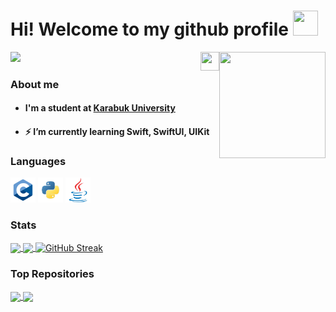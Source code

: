 

# Hi! Welcome to my github profile <img src="https://media.giphy.com/media/H2zjDfFXWTCSU8LxeB/giphy.gif?cid=ecf05e47oyn9ib20obtrvmd89d1lo2hg3yfcueahsdzjjvt6&rid=giphy.gif&ct=s" align="rigt" width="40" height="40">

<img src="https://media3.giphy.com/media/i4MAH84pqe2m2aVojc/giphy.gif?cid=ecf05e47p9ufwdh8l7zfncvwc92s48mn1xcoykdxvnx6rb1r&rid=giphy.gif&ct=g" align="right" width="170" height="170">

<img src="https://media4.giphy.com/media/v1.Y2lkPTc5MGI3NjExb3J1NmxsaXUzc2x4dDZ0dDV6eGxiampkN2t4bTBjNHZiZ3ZtZnh6NCZlcD12MV9pbnRlcm5hbF9naWZfYnlfaWQmY3Q9cw/5eLDrEaRGHegx2FeF2/giphy.gif" align="right" width="30" height="30">

![](https://komarev.com/ghpvc/?username=brkykb&color=red)
### About me
- #### I'm a student at [Karabuk University]
[Karabuk University]:"https://www.karabuk.edu.tr"




- #### :zap: I’m currently learning Swift, SwiftUI, UIKit

 ### Languages
 <img src="https://raw.githubusercontent.com/github/explore/f3e22f0dca2be955676bc70d6214b95b13354ee8/topics/c/c.png" width="40" height="40" /> <img src="https://raw.githubusercontent.com/github/explore/80688e429a7d4ef2fca1e82350fe8e3517d3494d/topics/python/python.png" width="40" height="40" /> <img src="https://raw.githubusercontent.com/devicons/devicon/master/icons/java/java-original.svg" height="40" />


### Stats

<a href="https://github.com/brkykb">
  <img height=200 align="center" src="https://github-readme-stats.vercel.app/api?username=brkykb&theme=radical&show_icons=true" />
</a>

<a href="https://github.com/brkykb">
  <img height=200 align="center" src="https://github-readme-stats.vercel.app/api/top-langs?username=brkykb&theme=radical&layout=compact&langs_count=8&card_width=32" />
</a>



<a href="https://git.io/streak-stats">
  <img align="center" dir="auto" src="https://streak-stats.demolab.com?user=brkykb&theme=radical" alt="GitHub Streak" />
 </a>

### Top Repositories
<a href="https://github.com/brkykb/ObjectOrientedProgramming">
  <img align="center" src="https://github-readme-stats-sigma-five.vercel.app/api/pin/?username=brkykb&repo=ObjectOrientedProgramming&theme=radical"  />
 </a> 


<a href="https://github.com/brkykb/DataStructures">
  <img align="center" src="https://github-readme-stats-sigma-five.vercel.app/api/pin/?username=brkykb&repo=DataStructures&theme=radical" />
</a>





